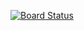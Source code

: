 
[![Board Status](https://dev.azure.com/aiw-devops/0b1da8c2-8ec2-4360-b4c1-398072a50dd6/5d6b936a-55d2-4043-a36c-961d83b50a9d/_apis/work/boardbadge/b367a131-dcd6-4191-8fc8-be0da76daff0)](https://dev.azure.com/aiw-devops/0b1da8c2-8ec2-4360-b4c1-398072a50dd6/_boards/board/t/5d6b936a-55d2-4043-a36c-961d83b50a9d/Microsoft.RequirementCategory)